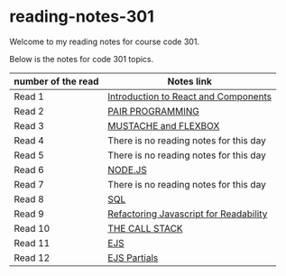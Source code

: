 # reading-notes-301

Welcome to my reading notes for course code 301.

Below is the notes for code 301 topics.

|     number of the read                                    |   Notes link                                         |
|-----------------------------------------------------------|------------------------------------------------------|
| Read 1                                                    |  [Introduction to React and Components](./read1.md)  |
| Read 2                                                    |  [PAIR PROGRAMMING](./read2.md)                      |
| Read 3                                                    |  [MUSTACHE and FLEXBOX](./read3.md)                  |
| Read 4                                                    |  There is no reading notes for this day              |
| Read 5                                                    |  There is no reading notes for this day              |
| Read 6                                                    |  [NODE.JS](./read6.md)                               |
| Read 7                                                    |  There is no reading notes for this day              |
| Read 8                                                    |  [SQL](./read8.md)                                   |
| Read 9                                                    |  [Refactoring Javascript for Readability](./read9.md)|
| Read 10                                                   |  [THE CALL STACK](./read10.md)                       |
| Read 11                                                   |  [EJS](./read11.md)                                  |
| Read 12                                                   |  [EJS Partials](./read12.md)                         |
